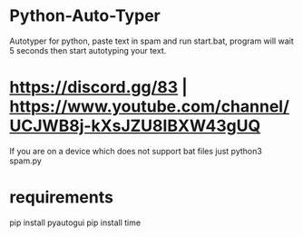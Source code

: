 # Python-Auto-Typer
Autotyper for python, paste text in spam and run start.bat, program will wait 5 seconds then start autotyping your text.

# https://discord.gg/83  |  https://www.youtube.com/channel/UCJWB8j-kXsJZU8IBXW43gUQ
If you are on a device which does not support bat files just python3 spam.py

# requirements
pip install pyautogui
pip install time
